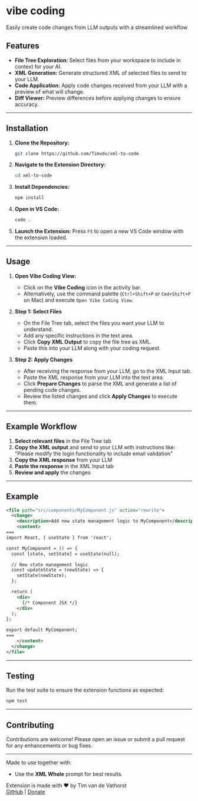 # vibe coding

Easily create code changes from LLM outputs with a streamlined workflow

## Features

- **File Tree Exploration:** Select files from your workspace to include in context for your AI.
- **XML Generation:** Generate structured XML of selected files to send to your LLM.
- **Code Application:** Apply code changes received from your LLM with a preview of what will change.
- **Diff Viewer:** Preview differences before applying changes to ensure accuracy.

---

## Installation

1. **Clone the Repository:**

   ```bash
   git clone https://github.com/Timvdv/xml-to-code
   ```

2. **Navigate to the Extension Directory:**

   ```bash
   cd xml-to-code
   ```

3. **Install Dependencies:**

   ```bash
   npm install
   ```

4. **Open in VS Code:**

   ```bash
   code .
   ```

5. **Launch the Extension:**
   Press `F5` to open a new VS Code window with the extension loaded.

---

## Usage

1. **Open Vibe Coding View:**

   - Click on the **Vibe Coding** icon in the activity bar.
   - Alternatively, use the command palette (`Ctrl+Shift+P` or `Cmd+Shift+P` on Mac) and execute `Open Vibe Coding View`.

2. **Step 1: Select Files**
   
   - On the File Tree tab, select the files you want your LLM to understand.
   - Add any specific instructions in the text area.
   - Click **Copy XML Output** to copy the file tree as XML.
   - Paste this into your LLM along with your coding request.

3. **Step 2: Apply Changes**

   - After receiving the response from your LLM, go to the XML Input tab.
   - Paste the XML response from your LLM into the text area.
   - Click **Prepare Changes** to parse the XML and generate a list of pending code changes.
   - Review the listed changes and click **Apply Changes** to execute them.

---

## Example Workflow

1. **Select relevant files** in the File Tree tab
2. **Copy the XML output** and send to your LLM with instructions like:
   "Please modify the login functionality to include email validation"
3. **Copy the XML response** from your LLM
4. **Paste the response** in the XML Input tab
5. **Review and apply** the changes

---

## Example

```xml
<file path="src/components/MyComponent.js" action="rewrite">
  <change>
    <description>Add new state management logic to MyComponent</description>
    <content>
===
import React, { useState } from 'react';

const MyComponent = () => {
  const [state, setState] = useState(null);

  // New state management logic
  const updateState = (newState) => {
    setState(newState);
  };

  return (
    <div>
      {/* Component JSX */}
    </div>
  );
};

export default MyComponent;
===
    </content>
  </change>
</file>
```

---

## Testing

Run the test suite to ensure the extension functions as expected:

```bash
npm test
```

---

## Contributing

Contributions are welcome! Please open an issue or submit a pull request for any enhancements or bug fixes.

---

Made to use together with:

- Use the **XML Whole** prompt for best results.

Extension is made with ❤️ by Tim van de Vathorst\
[GitHub](https://github.com/Timvdv/xml-to-code) | [Donate](https://www.paypal.me/timvandevathorst)

